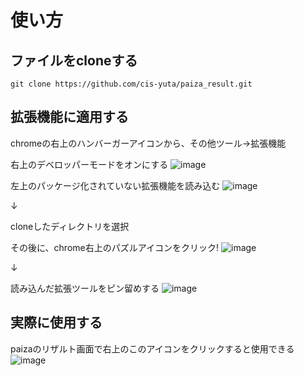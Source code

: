 # 使い方
## ファイルをcloneする
```
git clone https://github.com/cis-yuta/paiza_result.git
```

## 拡張機能に適用する
chromeの右上のハンバーガーアイコンから、その他ツール→拡張機能

右上のデベロッパーモードをオンにする
![image](https://user-images.githubusercontent.com/70904736/226347089-298888b7-40e7-4916-8135-7b0d0fa557db.png)

左上のパッケージ化されていない拡張機能を読み込む
![image](https://user-images.githubusercontent.com/70904736/226347177-603432eb-335b-4f82-8832-9e78ee2689e4.png)

↓

cloneしたディレクトリを選択


その後に、chrome右上のパズルアイコンをクリック!
![image](https://user-images.githubusercontent.com/70904736/226349503-20e3b4be-f87d-47db-90cf-5d28b1f4b602.png)


↓

読み込んだ拡張ツールをピン留めする
![image](https://user-images.githubusercontent.com/70904736/226347683-bcf96781-c210-4ee0-8ece-9849e9c564fe.png)

## 実際に使用する
paizaのリザルト画面で右上のこのアイコンをクリックすると使用できる
![image](https://user-images.githubusercontent.com/70904736/226347838-556a1f2b-9a98-465d-9ee4-8bd0c6dbc33f.png)


